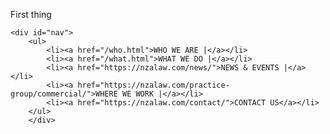 <!-- Terrell's Comments -->
First thing 







<!-- Alax's Comments-->









<!-- Josey's Comments -->









<!-- Stephanie's Comments -->









<!-- Monica's Comments -->


<!--    Nav Bar Goes Here -->
    <div id="nav">
        <ul>
            <li><a href="/who.html">WHO WE ARE |</a></li>
            <li><a href="/what.html">WHAT WE DO |</a></li>
            <li><a href="https://nzalaw.com/news/">NEWS & EVENTS |</a></li>
            <li><a href="https://nzalaw.com/practice-group/commercial/">WHERE WE WORK |</a></li>
            <li><a href="https://nzalaw.com/contact/">CONTACT US</a></li>
        </ul>
        </div>